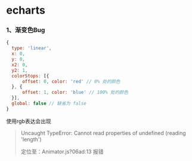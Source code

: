 #  echarts

### 1、渐变色Bug

```javascript
{
  type: 'linear',
  x: 0,
  y: 0,
  x2: 0,
  y2: 1,
  colorStops: [{
      offset: 0, color: 'red' // 0% 处的颜色
  }, {
      offset: 1, color: 'blue' // 100% 处的颜色
  }],
  global: false // 缺省为 false
}
```

使用rgb表达会出现 

>Uncaught TypeError: Cannot read properties of undefined (reading 'length') 
>
>定位至：Animator.js?06ad:13 报错

